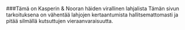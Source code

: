 ###Tämä on Kasperin & Nooran häiden virallinen lahjalista
Tämän sivun tarkoituksena on vähentää lahjojen kertaantumista hallitsemattomasti ja pitää silmällä kutsuttujen vieraanvaraisuutta.

